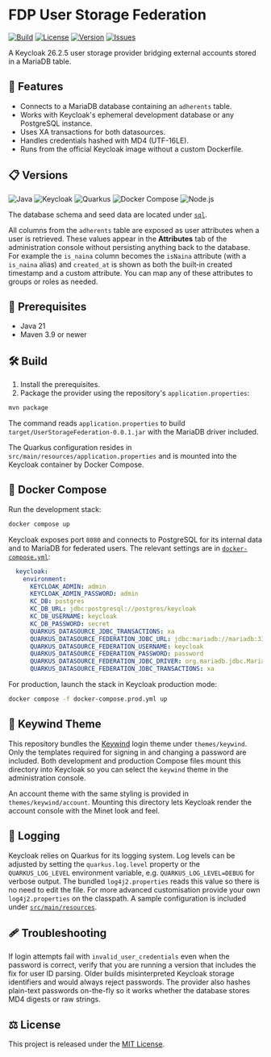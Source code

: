 # FDP User Storage Federation

[![Build](https://github.com/andinox/FDPUserStorageFederation/actions/workflows/maven.yml/badge.svg)](https://github.com/andinox/FDPUserStorageFederation/actions)
[![License](https://img.shields.io/github/license/andinox/FDPUserStorageFederation?style=flat-square)](LICENSE)
[![Version](https://img.shields.io/github/v/release/andinox/FDPUserStorageFederation.svg?style=flat-square)](https://github.com/andinox/FDPUserStorageFederation/releases/latest)
[![Issues](https://img.shields.io/github/issues/andinox/FDPUserStorageFederation.svg?style=flat-square)](https://github.com/andinox/FDPUserStorageFederation/issues)

A Keycloak 26.2.5 user storage provider bridging external accounts stored in a MariaDB table.

## 🚀 Features

- Connects to a MariaDB database containing an `adherents` table.
- Works with Keycloak's ephemeral development database or any PostgreSQL instance.
- Uses XA transactions for both datasources.
- Handles credentials hashed with MD4 (UTF-16LE).
- Runs from the official Keycloak image without a custom Dockerfile.

## 📋 Versions

![Java](https://img.shields.io/badge/Java-21-blue?style=flat-square)
![Keycloak](https://img.shields.io/badge/Keycloak-26.2.5-red?style=flat-square)
![Quarkus](https://img.shields.io/badge/Quarkus-3.20.1-orange?style=flat-square)
![Docker Compose](https://img.shields.io/badge/Docker%20Compose-2.x-blue?style=flat-square)
![Node.js](https://img.shields.io/badge/Node.js-via%20nvm-brightgreen?style=flat-square)

The database schema and seed data are located under [`sql`](sql).

All columns from the `adherents` table are exposed as user attributes when a user is retrieved. These values appear in the **Attributes** tab of the administration console without persisting anything back to the database. For example the `is_naina` column becomes the `isNaina` attribute (with a `is_naina` alias) and `created_at` is shown as both the built‑in created timestamp and a custom attribute. You can map any of these attributes to groups or roles as needed.

## 🧰 Prerequisites

- Java 21
- Maven 3.9 or newer

## 🛠️ Build

1. Install the prerequisites.
2. Package the provider using the repository's `application.properties`:

```bash
mvn package
```

The command reads `application.properties` to build `target/UserStorageFederation-0.0.1.jar` with the MariaDB driver included.

The Quarkus configuration resides in `src/main/resources/application.properties` and is mounted into the Keycloak container by Docker Compose.

## 🚢 Docker Compose

Run the development stack:

```bash
docker compose up
```

Keycloak exposes port `8080` and connects to PostgreSQL for its internal data and to MariaDB for federated users. The relevant settings are in [`docker-compose.yml`](docker-compose.yml):

```yaml
  keycloak:
    environment:
      KEYCLOAK_ADMIN: admin
      KEYCLOAK_ADMIN_PASSWORD: admin
      KC_DB: postgres
      KC_DB_URL: jdbc:postgresql://postgres/keycloak
      KC_DB_USERNAME: keycloak
      KC_DB_PASSWORD: secret
      QUARKUS_DATASOURCE_JDBC_TRANSACTIONS: xa
      QUARKUS_DATASOURCE_FEDERATION_JDBC_URL: jdbc:mariadb://mariadb:3306/adh6_prod
      QUARKUS_DATASOURCE_FEDERATION_USERNAME: keycloak
      QUARKUS_DATASOURCE_FEDERATION_PASSWORD: password
      QUARKUS_DATASOURCE_FEDERATION_JDBC_DRIVER: org.mariadb.jdbc.MariaDbDataSource
      QUARKUS_DATASOURCE_FEDERATION_JDBC_TRANSACTIONS: xa
```

For production, launch the stack in Keycloak production mode:

```bash
docker compose -f docker-compose.prod.yml up
```

## 🎨 Keywind Theme

This repository bundles the [Keywind](https://github.com/lukin/keywind) login theme under `themes/keywind`. Only the templates required for signing in and changing a password are included. Both development and production Compose files mount this directory into Keycloak so you can select the `keywind` theme in the administration console.

An account theme with the same styling is provided in `themes/keywind/account`. Mounting this directory lets Keycloak render the account console with the Minet look and feel.

## 📝 Logging

Keycloak relies on Quarkus for its logging system. Log levels can be adjusted by
setting the `quarkus.log.level` property or the `QUARKUS_LOG_LEVEL` environment
variable, e.g. `QUARKUS_LOG_LEVEL=DEBUG` for verbose output. The bundled
`log4j2.properties` reads this value so there is no need to edit the file.
For more advanced customisation provide your own `log4j2.properties` on the
classpath. A sample configuration is included under
[`src/main/resources`](src/main/resources).

## 🩹 Troubleshooting

If login attempts fail with `invalid_user_credentials` even when the password is correct, verify that you are running a version that includes the fix for user ID parsing. Older builds misinterpreted Keycloak storage identifiers and would always reject passwords. The provider also hashes plain-text passwords on-the-fly so it works whether the database stores MD4 digests or raw strings.

## ⚖️ License

This project is released under the [MIT License](LICENSE).
